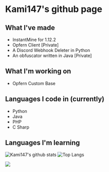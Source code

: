 # Kami147's github page

## What I've made
- InstantMine for 1.12.2
- Opfern Client [Private]
- A Discord Webhook Deleter in Python
- An obfuscator written in Java [Private]

## What I'm working on
- Opfern Custom Base

## Languages I code in (currently)
- Python
- Java
- PHP
- C Sharp

## Languages I'm learning

![Kami147's github stats](https://github-readme-stats.vercel.app/api?username=Kami147&show_icons=true)
![Top Langs](https://github-readme-stats.vercel.app/api/top-langs/?username=Kami147)

![](https://komarev.com/ghpvc/?username=Kami147)
